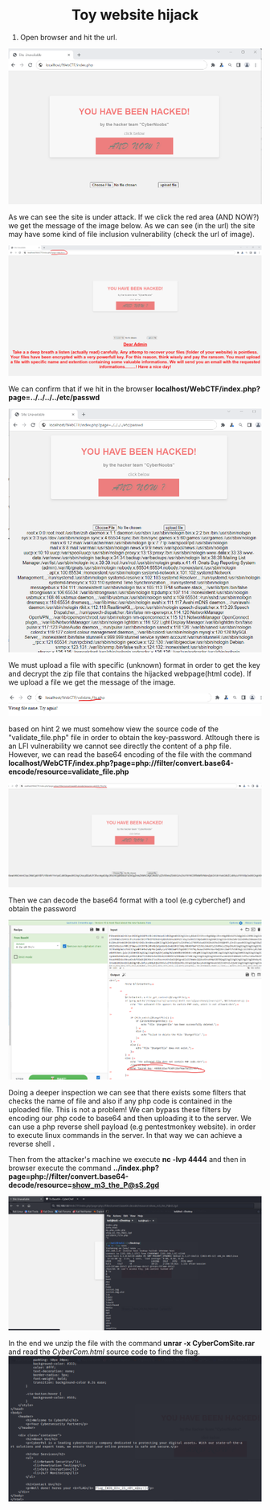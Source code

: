 # <center> <br><WEB CTF> Toy website hijack <br> </center>

1. Open browser and hit the url.

 ![fig1](images/init.png)

As we can see the site is under attack. 
If we click the red area (AND NOW?) we get the message of the image below.
As we can see (in the url) the site may have some kind of file inclusion vulnerability (check the url of image).

![fig2](images/hacker_message.png)

We can confirm that if we hit in the browser <b>localhost/WebCTF/index.php?page=../../../../etc/passwd</b>

![fig3](images/check_lfi.png)

We must upload a file with specific (unknown) format in order to get the key and decrypt the zip file that contains the hijacked webpage(html code).
If we upload a file we get the message of the image.

![fig4](images/wrong_filename.png)

based on hint 2 we must somehow view the source code of the "validate_file.php" file in order to obtain the key-password.
Atltough there is an LFI vulnerability we cannot see directly the content of a php file.
However, we can read the base64 encoding of the file with the command
<b>localhost/WebCTF/index.php?page=php://filter/convert.base64-encode/resource=validate_file.php</b>

![fig5](images/read_php_file_base64.png)

Then we can decode the base64 format with a tool (e.g cyberchef) and obtain the password

![fig6](images/cyberchef.png)

Doing a deeper inspection we can see that there exists some filters that checks the name of file and also if any php code is contained in the uploaded file. 
This is not a problem! We can bypass these filters by encoding our php code to base64 and then uploading it to the server.
We can use a php reverse shell payload (e.g pentestmonkey website). 
in order to execute linux commands in the server. In that way we can achieve a reverse shell .

Then from the attacker's machine we execute <b>nc -lvp 4444</b> and then in browser execute the command <b>../index.php?page=php://filter/convert.base64-decode/resource=show_m3_the_P@sS.2gd</b>

![fig7](images/php_reverse_shell.png)

In the end we unzip the file with the command <b>unrar -x CyberComSite.rar</b> and read the <i>CyberCom.html</i> source code to find the flag.
![fig8](images/flag.png)




